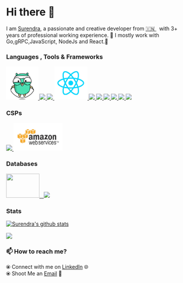 # Hi there 👋

I am [Surendra](https://www.linkedin.com/in/sudosuperuser/), a passionate and creative developer from [🇮🇳 ](https://en.wikipedia.org/wiki/India)&nbsp; with 3+ years of professional working experience. 🎯
I mostly work with Go,gRPC,JavaScript, NodeJs and React.🚀


### Languages , Tools & Frameworks
<p float="left">
   <a href="https://golang.org/" target="_blank" >
    <img src="https://github.com/comradesurendra/comradesurendra/blob/master/assets/golang.gif"  height="90" />
  </a>
   <a href="https://grpc.io/" target="_blank" >
    <img src="https://grpc.io/img/logos/grpc-icon-color.png"  height="90" />
  </a>
   <a href="https://developers.google.com/protocol-buffers/" target="_blank" >
    <img src="https://gisdatascience.com/wp-content/uploads/2018/06/Google-protocol-buffer_2.png"  height="90" />
  </a>
  <a href="https://reactjs.org" target="_blank" >
    <img src="https://github.com/comradesurendra/comradesurendra/blob/master/assets/React.gif"  height="90" />
  </a>
<!--    <a href="https://www.docker.com/" target="_blank" >
    <img src="https://github.com/comradesurendra/comradesurendra/blob/master/assets/docker.gif"  height="80" /> 
  </a> -->
   <a href="https://www.w3.org/wiki/The_web_standards_model_-_HTML_CSS_and_JavaScript" target="_blank" >
    <img src="https://media.tenor.com/images/b05a25cd76991f2857e1eab1511804a3/tenor.gif" height="80" />
  </a>
   <a href="https://www.python.org/" target="_blank" >
    <img src="https://user-images.githubusercontent.com/41782385/59523230-55488280-8f03-11e9-9abe-e8e0f3d9a245.gif" height="70" />
  </a>
    <a href="https://nextjs.org/" target="_blank">
      <img src="https://miro.medium.com/max/650/0*UDc8KYYpxxn2ynWe.jpg" height="70" />
   </a>
  <a href="https://nodejs.org/" target="_blank" >
    <img src="https://qph.fs.quoracdn.net/main-qimg-d999745eca608e662e9acd52f42e54b3"  height="110" />
  </a>
  <a href="https://getbootstrap.com/" target="_blank" >
    <img src="https://cdn-images-1.medium.com/max/2000/1*9HanDsRU11ZMsgDGJwN96w.png"  height="70" /> 
  </a>
  <a href="https://kafka.apache.org/" target="_blank" >
    <img src="https://kafka.apache.org/logos/kafka_logo--simple.png"  height="90" />
  </a>
 </p> 
  
### CSPs
  
 <p float="left">
   <a href="https://firebase.google.com/" target="_blank" >
    <img src="https://cdn.dribbble.com/users/6295/screenshots/6509850/f.gif"  height="75" />
  </a> 
<!--   <a href="https://www.digitalocean.com/" target="_blank" >
    <img src="https://github.com/comradesurendra/comradesurendra/blob/master/assets/do.gif"  height="75" />
  </a>  -->
  <a href="https://aws.amazon.com/" target="_blank" >
    <img src="https://github.com/comradesurendra/comradesurendra/blob/master/assets/aws.gif"  height="75" />
  </a>
 </p>

### Databases
  
 <p float="left">
  <a href="https://www.mysql.com/" target="_blank" >
    <img src="https://download.logo.wine/logo/MySQL/MySQL-Logo.wine.png" height="65" width="90" />&nbsp;&nbsp;
  </a>
<!--    <a href="https://www.postgresql.org/" target="_blank" >
    <img src="https://download.logo.wine/logo/PostgreSQL/PostgreSQL-Logo.wine.png" height="90" />&nbsp;&nbsp;
  </a> -->
  <a href="https://www.mongodb.com/" target="_blank" >
    <img src="https://doc.octoperf.com/monitoring/create-connection/mongodb/img/mongodb-logo.png" height="70" />
  </a>
</p>

### Stats
[![Surendra's github stats](https://github-readme-stats.vercel.app/api?username=comradesurendra&layout=compact&theme=radical)](https://github.com/comradesurendra/github-readme-stats)

<a href="https://github.com/comradesurendra/github-readme-stats">
  <img align="center" src="https://github-readme-stats.anuraghazra1.vercel.app/api/top-langs/?username=comradesurendra&layout=compact&theme=radical" />
</a>

### 📫 How to reach me? 

  ⦿ Connect with me on [LinkedIn](https://www.linkedin.com/in/sudosuperuser/) 
  🌐 <br>
  ⦿ Shoot Me an [Email](mailto:surendra10080@gmail.com) 💌 <br>
